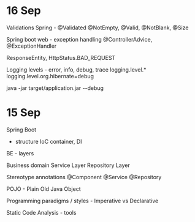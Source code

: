 # 16 Sep
Validations
Spring - @Validated
@NotEmpty, @Valid, @NotBlank, @Size

Spring boot web - exception handling
@ControllerAdvice, @ExceptionHandler

ResponseEntity, HttpStatus.BAD_REQUEST

Logging
levels - error, info, debug, trace
logging.level.*
logging.level.org.hibernate=debug

java -jar target/application.jar --debug


# 15 Sep

Spring Boot
- structure
IoC container, DI

BE - layers

Business domain
Service Layer
Repository Layer

Stereotype annotations
@Component
@Service
@Repository

POJO - Plain Old Java Object

Programming paradigms / styles - Imperative vs Declarative

Static Code Analysis - tools 